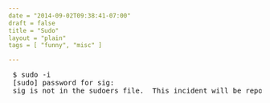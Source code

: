 ```yaml
---
date = "2014-09-02T09:38:41-07:00"
draft = false
title = "Sudo"
layout = "plain"
tags = [ "funny", "misc" ]

---
```


<pre>
 $ sudo -i
 [sudo] password for sig: 
 sig is not in the sudoers file.  This incident will be reported.
</pre>
